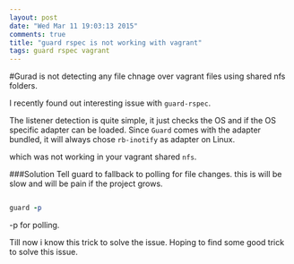 ```yaml
---
layout: post
date: "Wed Mar 11 19:03:13 2015"
comments: true
title: "guard rspec is not working with vagrant"
tags: guard rspec vagrant
---
```


 #Gurad is not detecting any file chnage over vagrant files using shared nfs folders.
 
 I recently found out interesting issue with `guard-rspec`. 

 The listener detection is quite simple, it just checks the OS and if the OS specific adapter can be loaded. Since `Guard` comes with the adapter bundled, it will always chose `rb-inotify` as adapter on Linux.

 which was not working in your vagrant shared `nfs`. 

 ###Solution
Tell guard to fallback to polling for file changes. this is will be slow and will be pain if the project grows.

```ruby

guard -p

```
-p for polling.

Till now i know this trick to solve the issue. Hoping to find some good trick to solve this issue.

